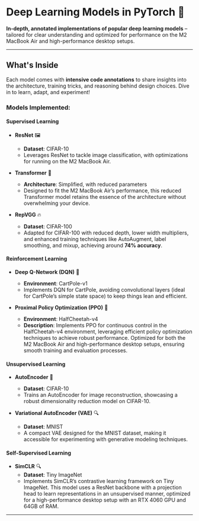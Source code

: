 # Deep Learning Models in PyTorch 🚀

**In-depth, annotated implementations of popular deep learning models** – tailored for clear understanding and optimized for performance on the M2 MacBook Air and high-performance desktop setups.

---

## What's Inside 

Each model comes with **intensive code annotations** to share insights into the architecture, training tricks, and reasoning behind design choices. Dive in to learn, adapt, and experiment!

### Models Implemented:

#### **Supervised Learning**

- **ResNet** 🖼️  
  - **Dataset**: CIFAR-10  
  - Leverages ResNet to tackle image classification, with optimizations for running on the M2 MacBook Air.

- **Transformer** 🔄  
  - **Architecture**: Simplified, with reduced parameters  
  - Designed to fit the M2 MacBook Air’s performance, this reduced Transformer model retains the essence of the architecture without overwhelming your device.

- **RepVGG** 🔥  
  - **Dataset**: CIFAR-100  
  - Adapted for CIFAR-100 with reduced depth, lower width multipliers, and enhanced training techniques like AutoAugment, label smoothing, and mixup, achieving around **74% accuracy**.

#### **Reinforcement Learning**

- **Deep Q-Network (DQN)** 🎢  
  - **Environment**: CartPole-v1  
  - Implements DQN for CartPole, avoiding convolutional layers (ideal for CartPole’s simple state space) to keep things lean and efficient.

- **Proximal Policy Optimization (PPO)** 🎯  
  - **Environment**: HalfCheetah-v4  
  - **Description**: Implements PPO for continuous control in the HalfCheetah-v4 environment, leveraging efficient policy optimization techniques to achieve robust performance. Optimized for both the M2 MacBook Air and high-performance desktop setups, ensuring smooth training and evaluation processes.

#### **Unsupervised Learning**

- **AutoEncoder** 🧩  
  - **Dataset**: CIFAR-10  
  - Trains an AutoEncoder for image reconstruction, showcasing a robust dimensionality reduction model on CIFAR-10.

- **Variational AutoEncoder (VAE)** 🔍  
  - **Dataset**: MNIST  
  - A compact VAE designed for the MNIST dataset, making it accessible for experimenting with generative modeling techniques.

#### **Self-Supervised Learning**

- **SimCLR** 🔍  
  - **Dataset**: Tiny ImageNet  
  - Implements SimCLR’s contrastive learning framework on Tiny ImageNet. This model uses a ResNet backbone with a projection head to learn representations in an unsupervised manner, optimized for a high-performance desktop setup with an RTX 4060 GPU and 64GB of RAM.

---

